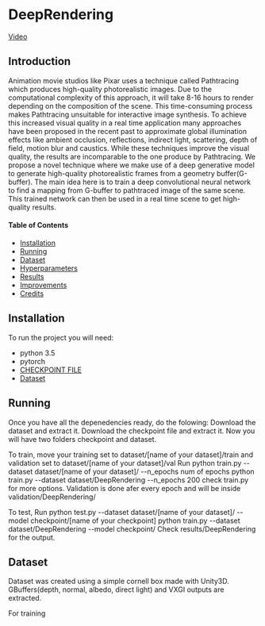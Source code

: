 # DeepRendering

[Video](https://www.youtube.com/watch?v=z_zmRWxU-PY)

## Introduction

Animation movie studios like Pixar uses a technique called Pathtracing which produces high-quality photorealistic images. Due to the computational complexity of this approach, it will take 8-16 hours to render depending on the composition of the scene. This time-consuming process makes Pathtracing unsuitable for interactive image synthesis. To achieve this increased visual quality in a real time application many approaches have been proposed in the recent past to approximate global illumination effects like ambient occlusion, reflections, indirect light, scattering, depth of field, motion blur and caustics. While these techniques improve the visual quality, the results are incomparable to the one produce by Pathtracing. We propose a novel technique where we make use of a deep generative model to generate high-quality photorealistic frames from a geometry buffer(G-buffer). The main idea here is to train a deep convolutional neural network to find a mapping from G-buffer to pathtraced image of the same scene. This trained network can then be used in a real time scene to get high-quality results.


#### Table of Contents

* [Installation](#installation)
* [Running](#running)
* [Dataset](#dataset)
* [Hyperparameters](#hyperparameter)
* [Results](#results)
* [Improvements](#improvements)
* [Credits](#credits)

## Installation

To run the project you will need:
 * python 3.5
 * pytorch
 * [CHECKPOINT FILE](https://uofi.box.com/v/DeepRenderingCheckpointFile)
 * [Dataset](https://uofi.box.com/v/DeepRenderingDataset)

## Running

Once you have all the depenedencies ready, do the folowing:
Download the dataset and extract it.
Download the checkpoint file and extract it.
Now you will have two folders checkpoint and dataset.

To train, move your training set to dataset/[name of your dataset]/train and validation set to dataset/[name of your dataset]/val
Run python train.py --dataset dataset/[name of your dataset]/ --n_epochs num of epochs
python train.py --dataset dataset/DeepRendering --n_epochs 200
check train.py for more options.
Validation is done afer every epoch and will be inside validation/DeepRendering/

To test, 
Run python test.py --dataset dataset/[name of your dataset]/ --model checkpoint/[name of your checkpoint]
python train.py --dataset dataset/DeepRendering --model checkpoint/
Check results/DeepRendering for the output.

## Dataset
Dataset was created using a simple cornell box made with Unity3D. GBuffers(depth, normal, albedo, direct light) and VXGI outputs are extracted.

For training
